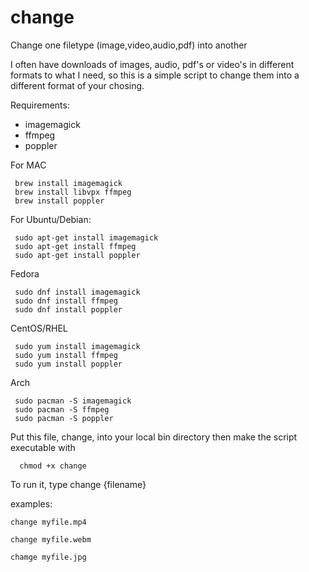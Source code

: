 # change
Change one filetype (image,video,audio,pdf) into another

I often have downloads of images, audio, pdf's or video's in different formats to what I need, so this is a simple script to change them into a different format of your chosing.

Requirements:
 - imagemagick
 - ffmpeg
 - poppler

  For MAC 

     brew install imagemagick
     brew install libvpx ffmpeg
     brew install poppler
  For Ubuntu/Debian:
 
     sudo apt-get install imagemagick
     sudo apt-get install ffmpeg
     sudo apt-get install poppler
  Fedora

     sudo dnf install imagemagick
     sudo dnf install ffmpeg
     sudo dnf install poppler
     
  CentOS/RHEL

     sudo yum install imagemagick
     sudo yum install ffmpeg
     sudo yum install poppler
     
  Arch

     sudo pacman -S imagemagick
     sudo pacman -S ffmpeg
     sudo pacman -S poppler



Put this file, change, into your local bin directory then make the script executable with

      chmod +x change

To run it, type change {filename}

examples:

    change myfile.mp4

    change myfile.webm

    chamge myfile.jpg
